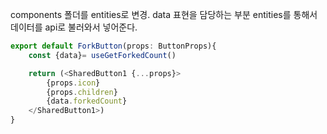 components 폴더를 entities로 변경. data 표현을 담당하는 부분
entities를 통해서 데이터를 api로 불러와서 넣어준다.

```ts
export default ForkButton(props: ButtonProps){
    const {data}= useGetForkedCount()

    return (<SharedButton1 {...props}>
        {props.icon}
        {props.children}
        {data.forkedCount}
    </SharedButton1>)
}
```
